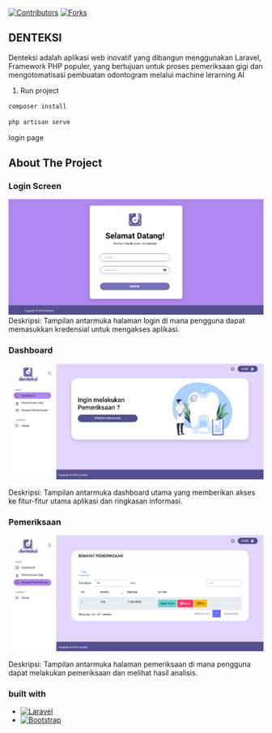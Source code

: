 [![Contributors][contributors-shield]][contributors-url]
[![Forks][forks-shield]][forks-url]

## DENTEKSI

Denteksi adalah aplikasi web inovatif yang dibangun menggunakan Laravel, Framework PHP populer, yang bertujuan untuk proses pemeriksaan gigi dan mengotomatisasi pembuatan odontogram melalui machine lerarning AI 

1. Run project
```bash
composer install
```

```bash
php artisan serve
```
login page


## About The Project

### Login Screen
[![Login Screen][login-screenshot]](https://github.com/yudamhndra/Denteksi-Web-AI)
Deskripsi: Tampilan antarmuka halaman login di mana pengguna dapat memasukkan kredensial untuk mengakses aplikasi.

### Dashboard
[![Dashboard][dashboard-screenshot]](https://github.com/yudamhndra/Denteksi-Web-AI)

Deskripsi: Tampilan antarmuka dashboard utama yang memberikan akses ke fitur-fitur utama aplikasi dan ringkasan informasi.

### Pemeriksaan
[![Pemeriksaan Screen][pemeriksaan-screenshot]](https://github.com/yudamhndra/Denteksi-Web-AI)

Deskripsi: Tampilan antarmuka halaman pemeriksaan di mana pengguna dapat melakukan pemeriksaan dan melihat hasil analisis.


### built with

* [![Laravel][Laravel.com]][Laravel-url]
* [![Bootstrap][Bootstrap.com]][Bootstrap-url]




<!-- citation -->

[contributors-url]: https://github.com/yudamhndra/Denteksi-Web-AI/graphs/contributors
[contributors-shield]: https://img.shields.io/github/contributors/yudamhndra/Denteksi-Web-AI.svg?style=for-the-badge
[forks-shield]: https://img.shields.io/github/forks/yudamhndra/Denteksi-Web-AI.svg?style=for-the-badge
[forks-url]:  https://github.com/yudamhndra/Denteksi-Web-AI/network/members
[login-screenshot]: public/assets/images/screenshots/Screenshot-login.png
[pemeriksaan-screenshot]: public/assets/images/screenshots/Screenshot-riwayatPemeriksaan.png
[dashboard-screenshot]: public/assets/images/screenshots/Screenshot-dashboard.png
[Laravel.com]: https://img.shields.io/badge/Laravel-FF2D20?style=for-the-badge&logo=laravel&logoColor=white
[Laravel-url]: https://laravel.com
[Bootstrap.com]: https://img.shields.io/badge/Bootstrap-563D7C?style=for-the-badge&logo=bootstrap&logoColor=white
[Bootstrap-url]: https://getbootstrap.com
